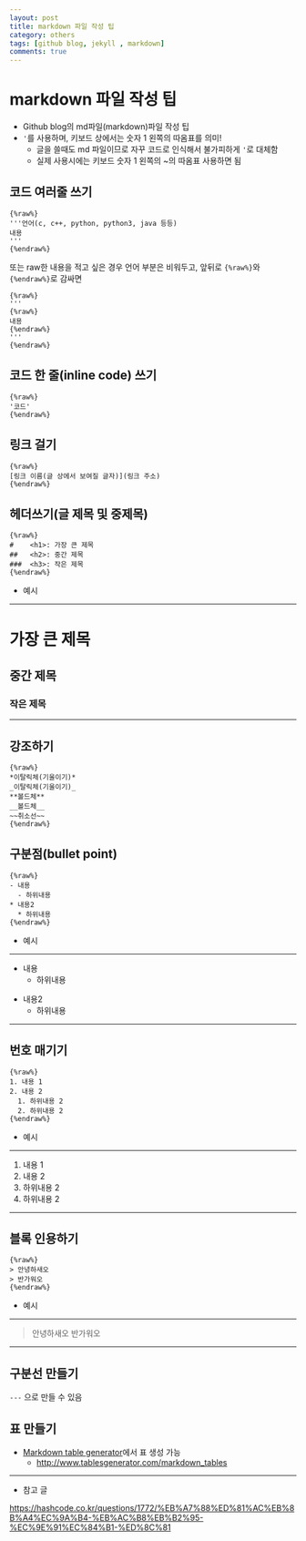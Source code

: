 ```yaml
---
layout: post
title: markdown 파일 작성 팁
category: others
tags: [github blog, jekyll , markdown]
comments: true
---
```


# markdown 파일 작성 팁

- Github blog의 md파일(markdown)파일 작성 팁
- `'`를 사용하며, 키보드 상에서는 숫자 1 왼쪽의 따옴표를 의미!
  - 글을 쓸때도 md 파일이므로 자꾸 코드로 인식해서 불가피하게 `'`로 대체함
  - 실제 사용시에는 키보드 숫자 1 왼쪽의 ~의 따옴표 사용하면 됨

## 코드 여러줄 쓰기

```
{%raw%}
'''언어(c, c++, python, python3, java 등등)
내용
'''
{%endraw%}
```

또는 raw한 내용을 적고 싶은 경우 언어 부분은 비워두고, 앞뒤로 `{%raw%}`와 `{%endraw%}`로 감싸면 
```
{%raw%}
'''
{%raw%}
내용
{%endraw%}
'''
{%endraw%}
```


## 코드 한 줄(inline code) 쓰기

```
{%raw%}
'코드'
{%endraw%}
```

## 링크 걸기
```
{%raw%}
[링크 이름(글 상에서 보여질 글자)](링크 주소)
{%endraw%}
```

## 헤더쓰기(글 제목 및 중제목)
```
{%raw%}
#    <h1>: 가장 큰 제목
##   <h2>: 중간 제목
###  <h3>: 작은 제목
{%endraw%}
```
- 예시

---
# <h1>가장 큰 제목
## <h2>중간 제목
### <h3>작은 제목
---

## 강조하기
```
{%raw%}
*이탈릭체(기울이기)*
_이탈릭체(기울이기)_
**볼드체**
__볼드체__
~~취소선~~
{%endraw%}
```

## 구분점(bullet point)
```
{%raw%}
- 내용
  - 하위내용
* 내용2
  * 하위내용
{%endraw%}
```

- 예시

---
- 내용
  - 하위내용
* 내용2
  * 하위내용  
---

## 번호 매기기
```
{%raw%}
1. 내용 1
2. 내용 2
  1. 하위내용 2
  2. 하위내용 2
{%endraw%}
```

- 예시

---
1. 내용 1
2. 내용 2
  1. 하위내용 2
  2. 하위내용 2
---

## 블록 인용하기
```
{%raw%}
> 안녕하새오
> 반가워오
{%endraw%}
```

- 예시

---
> 안녕하새오
> 반가워오
---

## 구분선 만들기

`---` 으로 만들 수 있음

## 표 만들기
- [Markdown table generator](http://www.tablesgenerator.com/markdown_tables)에서 표 생성 가능
  - http://www.tablesgenerator.com/markdown_tables

---
- 참고 글

https://hashcode.co.kr/questions/1772/%EB%A7%88%ED%81%AC%EB%8B%A4%EC%9A%B4-%EB%AC%B8%EB%B2%95-%EC%9E%91%EC%84%B1-%ED%8C%81

